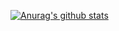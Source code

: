 [![Anurag's github stats](https://github-readme-stats.vercel.app/api?username=Esfectus)](https://github.com/anuraghazra/github-readme-stats)
